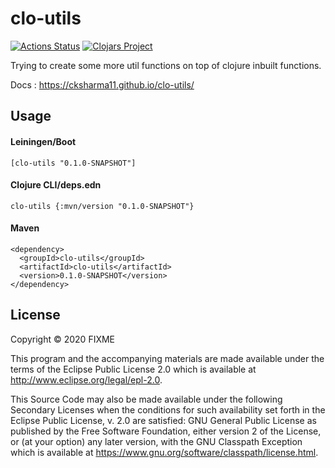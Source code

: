 # clo-utils
[![Actions Status](https://github.com/cksharma11/clo-utils/workflows/Clojure%20CI/badge.svg)](https://github.com/cksharma11/clo-utils/actions)
[![Clojars Project](https://img.shields.io/clojars/v/clo-utils.svg)](https://clojars.org/clo-utils)


Trying to create some more util functions on top of clojure inbuilt functions.

Docs : https://cksharma11.github.io/clo-utils/

## Usage

#### Leiningen/Boot
`[clo-utils "0.1.0-SNAPSHOT"]`

#### Clojure CLI/deps.edn
`clo-utils {:mvn/version "0.1.0-SNAPSHOT"}`

#### Maven
```
<dependency>
  <groupId>clo-utils</groupId>
  <artifactId>clo-utils</artifactId>
  <version>0.1.0-SNAPSHOT</version>
</dependency>
```

## License

Copyright © 2020 FIXME

This program and the accompanying materials are made available under the
terms of the Eclipse Public License 2.0 which is available at
http://www.eclipse.org/legal/epl-2.0.

This Source Code may also be made available under the following Secondary
Licenses when the conditions for such availability set forth in the Eclipse
Public License, v. 2.0 are satisfied: GNU General Public License as published by
the Free Software Foundation, either version 2 of the License, or (at your
option) any later version, with the GNU Classpath Exception which is available
at https://www.gnu.org/software/classpath/license.html.
